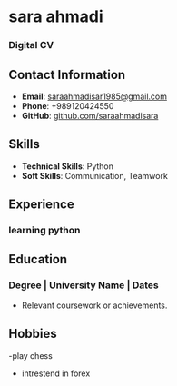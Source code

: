 # sara ahmadi 
### Digital CV

## Contact Information
- **Email**: saraahmadisar1985@gmail.com
- **Phone**: +989120424550
- **GitHub**: [github.com/saraahmadisara](https://github.com/saraahmadisara)


## Skills
- **Technical Skills**: Python
- **Soft Skills**: Communication, Teamwork

## Experience
### learning python 


## Education
### Degree | University Name | Dates
- Relevant coursework or achievements.


## Hobbies
-play chess
- intrestend in forex
